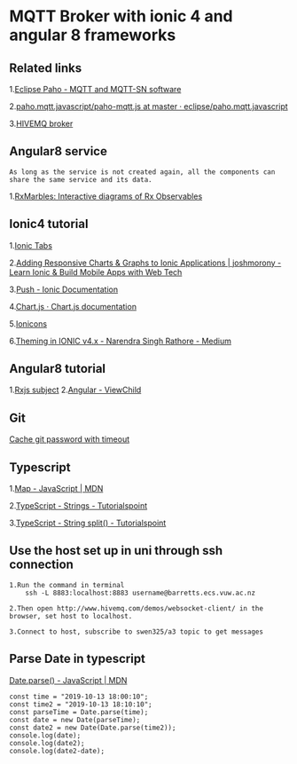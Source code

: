 # MQTT Broker with ionic 4 and angular 8 frameworks

## Related links

1.[Eclipse Paho - MQTT and MQTT-SN software](https://www.eclipse.org/paho/clients/js/)

2.[paho.mqtt.javascript/paho-mqtt.js at master · eclipse/paho.mqtt.javascript](https://github.com/eclipse/paho.mqtt.javascript/blob/master/src/paho-mqtt.js)

3.[HIVEMQ broker](http://www.hivemq.com/demos/websocket-client/)

## Angular8 service

```
As long as the service is not created again, all the components can share the same service and its data.
```

1.[RxMarbles: Interactive diagrams of Rx Observables](https://rxmarbles.com/)

## Ionic4 tutorial

1.[Ionic Tabs](https://www.youtube.com/watch?v=_BnCRIZ1nDk)

2.[Adding Responsive Charts & Graphs to Ionic Applications | joshmorony - Learn Ionic & Build Mobile Apps with Web Tech](https://www.joshmorony.com/adding-responsive-charts-graphs-to-ionic-2-applications/)

3.[Push - Ionic Documentation](https://ionicframework.com/docs/native/push)

4.[Chart.js · Chart.js documentation](https://www.chartjs.org/docs/latest/)

5.[Ionicons](https://ionicframework.com/docs/v3/ionicons/)

6.[Theming in IONIC v4.x - Narendra Singh Rathore - Medium](https://medium.com/@nsrathore/theming-in-ionic-v4-x-603693693b91)

## Angular8 tutorial

1.[Rxjs subject](https://blog.angulartraining.com/rxjs-subjects-a-tutorial-4dcce0e9637f) 2.[Angular - ViewChild](https://angular.io/api/core/ViewChild)

## Git

[Cache git password with timeout](https://help.github.com/en/articles/caching-your-github-password-in-git)

## Typescript

1.[Map - JavaScript | MDN](https://developer.mozilla.org/en-US/docs/Web/JavaScript/Reference/Global_Objects/Map)

2.[TypeScript - Strings - Tutorialspoint](https://www.tutorialspoint.com/typescript/typescript_strings.htm)

3.[TypeScript - String split() - Tutorialspoint](https://www.tutorialspoint.com/typescript/typescript_string_split.htm)

## Use the host set up in uni through ssh connection

```
1.Run the command in terminal
    ssh -L 8883:localhost:8883 username@barretts.ecs.vuw.ac.nz

2.Then open http://www.hivemq.com/demos/websocket-client/ in the browser, set host to localhost.

3.Connect to host, subscribe to swen325/a3 topic to get messages
```

## Parse Date in typescript

[Date.parse() - JavaScript | MDN](https://developer.mozilla.org/en-US/docs/Web/JavaScript/Reference/Global_Objects/Date/parse)

```
const time = "2019-10-13 18:00:10";
const time2 = "2019-10-13 18:10:10";
const parseTime = Date.parse(time);
const date = new Date(parseTime);
const date2 = new Date(Date.parse(time2));
console.log(date);
console.log(date2);
console.log(date2-date);
```
